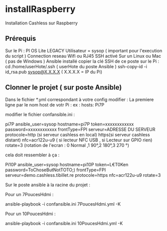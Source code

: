 # installRaspberry
Installation Cashless sur Raspberry
## Prérequis 
Sur le Pi : 
  PI OS Lite LEGACY
  Utilisateur = sysop ( important pour l'execution du script )
  Connection reseau Wifi ou RJ45
  SSH activé
Sur un Linux ou Mac ( pas de Windows )
  Ansible installé
  copier la clé SSH de ce poste sur le Pi :
    cd /home/userHote/.ssh ( userHote du poste Ansible )
    ssh-copy-id -i id_rsa.pub sysop@X.X.X.X ( X.X.X.X = IP du Pi)

## Clonner le projet ( sur poste Ansible)
Dans le fichier *.yml correspondant à votre config modifier :
  La premiere ligne par le nom host de votr Pi : 
    ex : hosts: Pi7P

modifier le fichier confansible.ini :

  pi7P ansible_user=sysop hostname=pi7P token=xxxxxxxxxxxx password=xxxxxxxxxxxx frontType=FPI serveur=ADRESSE DU SERVEUR protocole=http (si serveur cashless en local) https(si serveur cashless distant) nfc=acr122u-u9 ( si lecteur NFC USB , si Lecteur sur GPIO rien) rotate=3 (rotation de l'ecran : 0 Normal ,1 90°,2 180°,3 270 °)

  cela doit ressembler à ça :
  
  Pi10P ansible_user=sysop hostname=pi10P token=L€T0Ken password=ToChoseButNotTOTO;) frontType=FPI serveur=demo.cashless.tibillet.re protocole=https nfc=acr122u-u9 rotate=3

Sur le poste ansible à la racine du projet :

Pour un 7PoucesHdmi :

ansible-playbook -i confansible.ini 7PoucesHdmi.yml -K 

Pour un 10PoucesHdmi :

ansible-playbook -i confansible.ini 10PoucesHdmi.yml -K  



